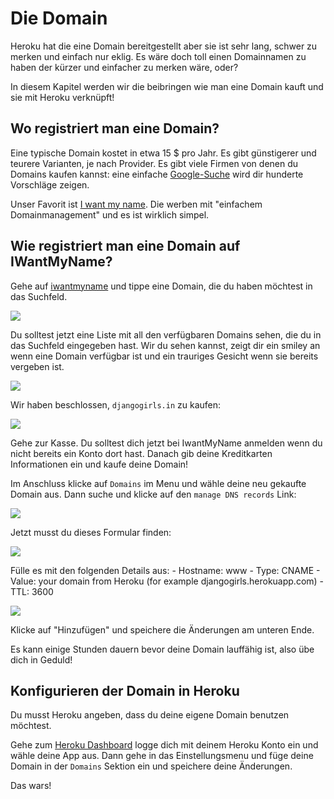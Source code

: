 # Die Domain

Heroku hat die eine Domain bereitgestellt aber sie ist sehr lang, schwer zu merken und einfach nur eklig. Es wäre doch toll einen Domainnamen zu haben der kürzer und einfacher zu merken wäre, oder?

In diesem Kapitel werden wir die beibringen wie man eine Domain kauft und sie mit Heroku verknüpft!

## Wo registriert man eine Domain?

Eine typische Domain kostet in etwa 15 $ pro Jahr. Es gibt günstigerer und teurere Varianten, je nach Provider. Es gibt viele Firmen von denen du Domains kaufen kannst: eine einfache [Google-Suche][1] wird dir hunderte Vorschläge zeigen.

 [1]: https://www.google.com/search?q=register%20domain

Unser Favorit ist [I want my name][2]. Die werben mit "einfachem Domainmanagement" und es ist wirklich simpel.

 [2]: https://iwantmyname.com/

## Wie registriert man eine Domain auf IWantMyName?

Gehe auf [iwantmyname][3] und tippe eine Domain, die du haben möchtest in das Suchfeld.

 [3]: http://iwantmyname.com

![][4]

 [4]: images/1.png

Du solltest jetzt eine Liste mit all den verfügbaren Domains sehen, die du in das Suchfeld eingegeben hast. Wir du sehen kannst, zeigt dir ein smiley an wenn eine Domain verfügbar ist und ein trauriges Gesicht wenn sie bereits vergeben ist.

![][5]

 [5]: images/2.png

Wir haben beschlossen, `djangogirls.in` zu kaufen:

![][6]

 [6]: images/3.png

Gehe zur Kasse. Du solltest dich jetzt bei IwantMyName anmelden wenn du nicht bereits ein Konto dort hast. Danach gib deine Kreditkarten Informationen ein und kaufe deine Domain!

Im Anschluss klicke auf `Domains` im Menu und wähle deine neu gekaufte Domain aus. Dann suche und klicke auf den `manage DNS records` Link:

![][7]

 [7]: images/4.png

Jetzt musst du dieses Formular finden:

![][8]

 [8]: images/5.png

Fülle es mit den folgenden Details aus: - Hostname: www - Type: CNAME - Value: your domain from Heroku (for example djangogirls.herokuapp.com) - TTL: 3600

![][9]

 [9]: images/6.png

Klicke auf "Hinzufügen" und speichere die Änderungen am unteren Ende.

Es kann einige Stunden dauern bevor deine Domain lauffähig ist, also übe dich in Geduld!

## Konfigurieren der Domain in Heroku

Du musst Heroku angeben, dass du deine eigene Domain benutzen möchtest.

Gehe zum [Heroku Dashboard][10] logge dich mit deinem Heroku Konto ein und wähle deine App aus. Dann gehe in das Einstellungsmenu und füge deine Domain in der `Domains` Sektion ein und speichere deine Änderungen.

 [10]: https://dashboard.heroku.com/apps

Das wars!